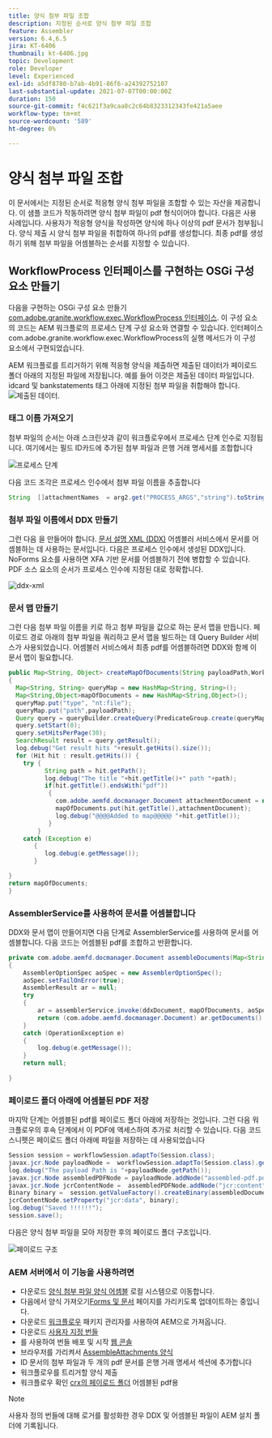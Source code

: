 ```yaml
---
title: 양식 첨부 파일 조합
description: 지정된 순서로 양식 첨부 파일 조합
feature: Assembler
version: 6.4,6.5
jira: KT-6406
thumbnail: kt-6406.jpg
topic: Development
role: Developer
level: Experienced
exl-id: a5df8780-b7ab-4b91-86f6-a24392752107
last-substantial-update: 2021-07-07T00:00:00Z
duration: 150
source-git-commit: f4c621f3a9caa8c2c64b8323312343fe421a5aee
workflow-type: tm+mt
source-wordcount: '589'
ht-degree: 0%

---
```


# 양식 첨부 파일 조합

이 문서에서는 지정된 순서로 적응형 양식 첨부 파일을 조합할 수 있는 자산을 제공합니다. 이 샘플 코드가 작동하려면 양식 첨부 파일이 pdf 형식이어야 합니다. 다음은 사용 사례입니다.
사용자가 적응형 양식을 작성하면 양식에 하나 이상의 pdf 문서가 첨부됩니다.
양식 제출 시 양식 첨부 파일을 취합하여 하나의 pdf를 생성합니다. 최종 pdf를 생성하기 위해 첨부 파일을 어셈블하는 순서를 지정할 수 있습니다.

## WorkflowProcess 인터페이스를 구현하는 OSGi 구성 요소 만들기

다음을 구현하는 OSGi 구성 요소 만들기 [com.adobe.granite.workflow.exec.WorkflowProcess 인터페이스](https://helpx.adobe.com/experience-manager/6-5/sites/developing/using/reference-materials/javadoc/com/adobe/granite/workflow/exec/WorkflowProcess.html). 이 구성 요소의 코드는 AEM 워크플로의 프로세스 단계 구성 요소와 연결할 수 있습니다. 인터페이스 com.adobe.granite.workflow.exec.WorkflowProcess의 실행 메서드가 이 구성 요소에서 구현되었습니다.

AEM 워크플로를 트리거하기 위해 적응형 양식을 제출하면 제출된 데이터가 페이로드 폴더 아래의 지정된 파일에 저장됩니다. 예를 들어 이것은 제출된 데이터 파일입니다. idcard 및 bankstatements 태그 아래에 지정된 첨부 파일을 취합해야 합니다.
![제출된 데이터](assets/submitted-data.JPG).

### 태그 이름 가져오기

첨부 파일의 순서는 아래 스크린샷과 같이 워크플로우에서 프로세스 단계 인수로 지정됩니다. 여기에서는 필드 ID카드에 추가된 첨부 파일과 은행 거래 명세서를 조합합니다

![프로세스 단계](assets/process-step.JPG)

다음 코드 조각은 프로세스 인수에서 첨부 파일 이름을 추출합니다

```java
String  []attachmentNames  = arg2.get("PROCESS_ARGS","string").toString().split(",");
```

### 첨부 파일 이름에서 DDX 만들기

그런 다음 을 만들어야 합니다. [문서 설명 XML (DDX)](https://helpx.adobe.com/pdf/aem-forms/6-2/ddxRef.pdf) 어셈블러 서비스에서 문서를 어셈블하는 데 사용하는 문서입니다. 다음은 프로세스 인수에서 생성된 DDX입니다. NoForms 요소를 사용하면 XFA 기반 문서를 어셈블하기 전에 병합할 수 있습니다. PDF 소스 요소의 순서가 프로세스 인수에 지정된 대로 정확합니다.

![ddx-xml](assets/ddx.PNG)

### 문서 맵 만들기

그런 다음 첨부 파일 이름을 키로 하고 첨부 파일을 값으로 하는 문서 맵을 만듭니다. 페이로드 경로 아래의 첨부 파일을 쿼리하고 문서 맵을 빌드하는 데 Query Builder 서비스가 사용되었습니다. 어셈블러 서비스에서 최종 pdf를 어셈블하려면 DDX와 함께 이 문서 맵이 필요합니다.

```java
public Map<String, Object> createMapOfDocuments(String payloadPath,WorkflowSession workflowSession )
{
  Map<String, String> queryMap = new HashMap<String, String>();
  Map<String,Object>mapOfDocuments = new HashMap<String,Object>();
  queryMap.put("type", "nt:file");
  queryMap.put("path",payloadPath);
  Query query = queryBuilder.createQuery(PredicateGroup.create(queryMap),workflowSession.adaptTo(Session.class));
  query.setStart(0);
  query.setHitsPerPage(30);
  SearchResult result = query.getResult();
  log.debug("Get result hits "+result.getHits().size());
  for (Hit hit : result.getHits()) {
    try {
          String path = hit.getPath();
          log.debug("The title "+hit.getTitle()+" path "+path);
          if(hit.getTitle().endsWith("pdf"))
           {
             com.adobe.aemfd.docmanager.Document attachmentDocument = new com.adobe.aemfd.docmanager.Document(path);
             mapOfDocuments.put(hit.getTitle(),attachmentDocument);
             log.debug("@@@@Added to map@@@@@ "+hit.getTitle());
           }
        }
    catch (Exception e)
       {
          log.debug(e.getMessage());
       }

}
return mapOfDocuments;
}
```

### AssemblerService를 사용하여 문서를 어셈블합니다

DDX와 문서 맵이 만들어지면 다음 단계로 AssemblerService를 사용하여 문서를 어셈블합니다.
다음 코드는 어셈블된 pdf를 조합하고 반환합니다.

```java
private com.adobe.aemfd.docmanager.Document assembleDocuments(Map<String, Object> mapOfDocuments, com.adobe.aemfd.docmanager.Document ddxDocument)
{
    AssemblerOptionSpec aoSpec = new AssemblerOptionSpec();
    aoSpec.setFailOnError(true);
    AssemblerResult ar = null;
    try
    {
        ar = assemblerService.invoke(ddxDocument, mapOfDocuments, aoSpec);
        return (com.adobe.aemfd.docmanager.Document) ar.getDocuments().get("GeneratedDocument.pdf");
    }
    catch (OperationException e)
    {
        log.debug(e.getMessage());
    }
    return null;
    
}
```

### 페이로드 폴더 아래에 어셈블된 PDF 저장

마지막 단계는 어셈블된 pdf를 페이로드 폴더 아래에 저장하는 것입니다. 그런 다음 워크플로우의 후속 단계에서 이 PDF에 액세스하여 추가로 처리할 수 있습니다.
다음 코드 스니펫은 페이로드 폴더 아래에 파일을 저장하는 데 사용되었습니다

```java
Session session = workflowSession.adaptTo(Session.class);
javax.jcr.Node payloadNode =  workflowSession.adaptTo(Session.class).getNode(workItem.getWorkflowData().getPayload().toString());
log.debug("The payload Path is "+payloadNode.getPath());
javax.jcr.Node assembledPDFNode = payloadNode.addNode("assembled-pdf.pdf", "nt:file"); 
javax.jcr.Node jcrContentNode =  assembledPDFNode.addNode("jcr:content", "nt:resource");
Binary binary =  session.getValueFactory().createBinary(assembledDocument.getInputStream());
jcrContentNode.setProperty("jcr:data", binary);
log.debug("Saved !!!!!!"); 
session.save();
```

다음은 양식 첨부 파일을 모아 저장한 후의 페이로드 폴더 구조입니다.

![페이로드 구조](assets/payload-structure.JPG)

### AEM 서버에서 이 기능을 사용하려면

* 다운로드 [양식 첨부 파일 양식 어셈블](assets/assemble-form-attachments-af.zip) 로컬 시스템으로 이동합니다.
* 다음에서 양식 가져오기[Forms 및 문서](http://localhost:4502/aem/forms.html/content/dam/formsanddocuments) 페이지를 가리키도록 업데이트하는 중입니다.
* 다운로드 [워크플로우](assets/assemble-form-attachments.zip) 패키지 관리자를 사용하여 AEM으로 가져옵니다.
* 다운로드 [사용자 지정 번들](assets/assembletaskattachments.assembletaskattachments.core-1.0-SNAPSHOT.jar)
* 를 사용하여 번들 배포 및 시작 [웹 콘솔](http://localhost:4502/system/console/bundles)
* 브라우저를 가리켜서 [AssembleAttachments 양식](http://localhost:4502/content/dam/formsanddocuments/assembleattachments/jcr:content?wcmmode=disabled)
* ID 문서의 첨부 파일과 두 개의 pdf 문서를 은행 거래 명세서 섹션에 추가합니다
* 워크플로우를 트리거할 양식 제출
* 워크플로우 확인 [crx의 페이로드 폴더](http://localhost:4502/crx/de/index.jsp#/var/fd/dashboard/payload) 어셈블된 pdf용

>[!NOTE]
> 사용자 정의 번들에 대해 로거를 활성화한 경우 DDX 및 어셈블된 파일이 AEM 설치 폴더에 기록됩니다.
